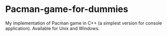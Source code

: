 # Pacman-game-for-dummies
My implementation of Pacman game in C++ (a simplest version for console application). Available for Unix and Windows.
